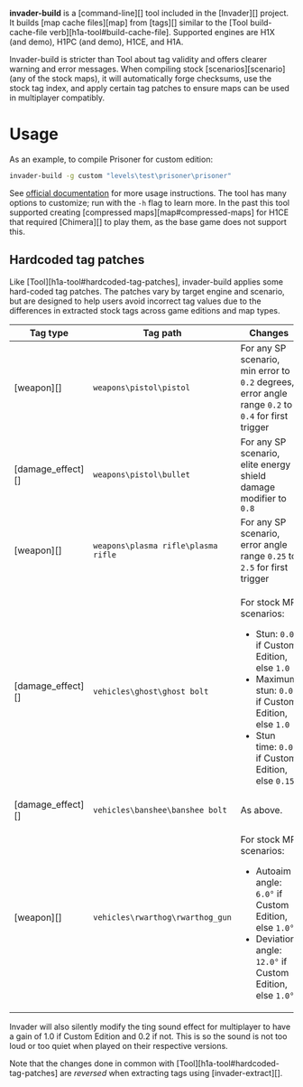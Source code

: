**invader-build** is a [command-line][] tool included in the [Invader][] project. It builds [map cache files][map] from [tags][] similar to the [Tool build-cache-file verb][h1a-tool#build-cache-file]. Supported engines are H1X (and demo), H1PC (and demo), H1CE, and H1A.

Invader-build is stricter than Tool about tag validity and offers clearer warning and error messages. When compiling stock [scenarios][scenario] (any of the stock maps), it will automatically forge checksums, use the stock tag index, and apply certain tag patches to ensure maps can be used in multiplayer compatibly.

# Usage
As an example, to compile Prisoner for custom edition:

```sh
invader-build -g custom "levels\test\prisoner\prisoner"
```

See [official documentation][docs] for more usage instructions. The tool has many options to customize; run with the `-h` flag to learn more. In the past this tool supported creating [compressed maps][map#compressed-maps] for H1CE that required [Chimera][] to play them, as the base game does not support this.

## Hardcoded tag patches
Like [Tool][h1a-tool#hardcoded-tag-patches], invader-build applies some hard-coded tag patches. The patches vary by target engine and scenario, but are designed to help users avoid incorrect tag values due to the differences in extracted stock tags across game editions and map types.

|Tag type         |Tag path                           |Changes
|-----------------|-----------------------------------|----------------
|[weapon][]       |`weapons\pistol\pistol`            |For any SP scenario, min error to `0.2` degrees, error angle range `0.2` to `0.4` for first trigger
|[damage_effect][]|`weapons\pistol\bullet`            |For any SP scenario, elite energy shield damage modifier to `0.8`
|[weapon][]       |`weapons\plasma rifle\plasma rifle`|For any SP scenario, error angle range `0.25` to `2.5` for first trigger
|[damage_effect][]|`vehicles\ghost\ghost bolt`        |<p>For stock MP scenarios:</p><ul><li>Stun: <code>0.0</code> if Custom Edition, else <code>1.0</code></li><li>Maximum stun: <code>0.0</code> if Custom Edition, else <code>1.0</code></li><li>Stun time: <code>0.0</code> if Custom Edition, else <code>0.15</code></li></ul>
|[damage_effect][]|`vehicles\banshee\banshee bolt`    |As above.
|[weapon][]       |`vehicles\rwarthog\rwarthog_gun`   |<p>For stock MP scenarios:</p><ul><li>Autoaim angle: <code>6.0°</code> if Custom Edition, else <code>1.0°</code></li><li>Deviation angle: <code>12.0°</code> if Custom Edition, else <code>1.0°</code></li></ul>

Invader will also silently modify the ting sound effect for multiplayer to have a gain of 1.0 if Custom Edition and 0.2 if not. This is so the sound is not too loud or too quiet when played on their respective versions.

Note that the changes done in common with [Tool][h1a-tool#hardcoded-tag-patches] are _reversed_ when extracting tags using [invader-extract][].


[docs]: https://github.com/SnowyMouse/invader#invader-build
